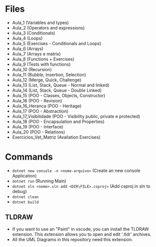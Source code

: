 # Files
- Aula_1 (Variables and types)
- Aula_2 (Operators and expressions)
- Aula_3 (Conditionals)
- Aula_4 (Loops)
- Aula_5 (Exercises - Conditionals and Loops)
- Aula_6 (Arrays)
- Aula_7 (Arrays e matrix)
- Aula_8 (Functions + Exercises)
- Aula_9 (Tests with functions)
- Aula_10 (Recursion)
- Aula_11 (Bubble, Insertion, Selection)
- Aula_12 (Merge, Quick, Challenge)
- Aula_13 (List, Stack, Queue - Normal and linked)
- Aula_14 (List, Stack, Queue - Double Linked)
- Aula_15 (POO - Classes, Objects, Constructor)
- Aula_16 (POO - Revision)
- Aula_16_Heranca (POO - Heritage)
- Aula_17 (POO - Abstraction)
- Aula_17_Visibilidade (POO - Visibility public, private e protected)
- Aula_18 (POO - Encapsulation and Properties)
- Aula_19 (POO - Interface)
- Aula_20 (POO - Relations)
- Exercicios_Vet_Matriz (Avaliation Exercises)


# Commands
- `dotnet new console -n <nome-arquivo>` (Create an new console Application)
- `dotnet run` (Running Main)
- `dotnet sln <nome>.sln add <DIR\FILE>.csproj>` (Add csproj in sln to debug)
- `dotnet clean`
- `dotnet build`

## TLDRAW
- If you want to use an "Paint" in vscode, you can install the TLDRAW extension. This extension allows you to open and edit '.tldr' archives.
- All the UML Diagrams in this repository need this extension.
